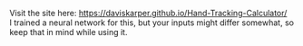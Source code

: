 Visit the site here:
<https://daviskarper.github.io/Hand-Tracking-Calculator/>\
I trained a neural network for this, but your inputs might differ somewhat, so keep that in mind while using it.
